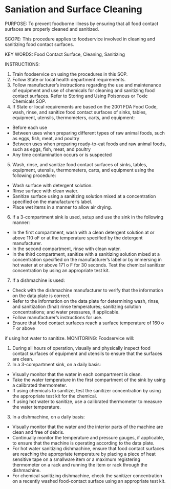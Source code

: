 # Saniation and Surface Cleaning

PURPOSE: To prevent foodborne illness by ensuring that all food contact surfaces are
properly cleaned and sanitized.

SCOPE: This procedure applies to foodservice involved in cleaning and
sanitizing food contact surfaces.

KEY WORDS: Food Contact Surface, Cleaning, Sanitizing

INSTRUCTIONS:

1. Train foodservice on using the procedures in this SOP.
2. Follow State or local health department requirements.
3. Follow manufacturer’s instructions regarding the use and maintenance of equipment
and use of chemicals for cleaning and sanitizing food contact surfaces. Refer to
Storing and Using Poisonous or Toxic Chemicals SOP.
4. If State or local requirements are based on the 2001 FDA Food Code, wash, rinse, and
sanitize food contact surfaces of sinks, tables, equipment, utensils, thermometers,
carts, and equipment:
  * Before each use
  * Between uses when preparing different types of raw animal foods, such as eggs,
fish, meat, and poultry
  * Between uses when preparing ready-to-eat foods and raw animal foods, such as
eggs, fish, meat, and poultry
  * Any time contamination occurs or is suspected
5. Wash, rinse, and sanitize food contact surfaces of sinks, tables, equipment, utensils,
thermometers, carts, and equipment using the following procedure:
  * Wash surface with detergent solution.
  * Rinse surface with clean water.
  * Sanitize surface using a sanitizing solution mixed at a concentration specified on
the manufacturer’s label.
  * Place wet items in a manner to allow air drying. 

6. If a 3-compartment sink is used, setup and use the sink in the following manner:
  * In the first compartment, wash with a clean detergent solution at or above 110 oF
or at the temperature specified by the detergent manufacturer.
  * In the second compartment, rinse with clean water.
  * In the third compartment, sanitize with a sanitizing solution mixed at a
concentration specified on the manufacturer’s label or by immersing in hot water
at or above 171 o
F for 30 seconds. Test the chemical sanitizer concentration by
using an appropriate test kit.
7. If a dishmachine is used:
  * Check with the dishmachine manufacturer to verify that the information on the
data plate is correct.
  * Refer to the information on the data plate for determining wash, rinse, and
sanitization (final) rinse temperatures; sanitizing solution concentrations; and
water pressures, if applicable.
  * Follow manufacturer’s instructions for use.
  * Ensure that food contact surfaces reach a surface temperature of 160 o
F or above

if using hot water to sanitize.
MONITORING:
Foodservice will:
1. During all hours of operation, visually and physically inspect food contact surfaces of
equipment and utensils to ensure that the surfaces are clean.
2. In a 3-compartment sink, on a daily basis:
  * Visually monitor that the water in each compartment is clean.
  * Take the water temperature in the first compartment of the sink by using a
calibrated thermometer.
  * If using chemicals to sanitize, test the sanitizer concentration by using the
appropriate test kit for the chemical.
  * If using hot water to sanitize, use a calibrated thermometer to measure the water
temperature. 
3. In a dishmachine, on a daily basis:
  * Visually monitor that the water and the interior parts of the machine are clean and
free of debris.
  * Continually monitor the temperature and pressure gauges, if applicable, to ensure
that the machine is operating according to the data plate.
  * For hot water sanitizing dishmachine, ensure that food contact surfaces are
reaching the appropriate temperature by placing a piece of heat sensitive tape on a
smallware item or a maximum registering thermometer on a rack and running the
item or rack through the dishmachine.
  * For chemical sanitizing dishmachine, check the sanitizer concentration on a
recently washed food-contact surface using an appropriate test kit. 
